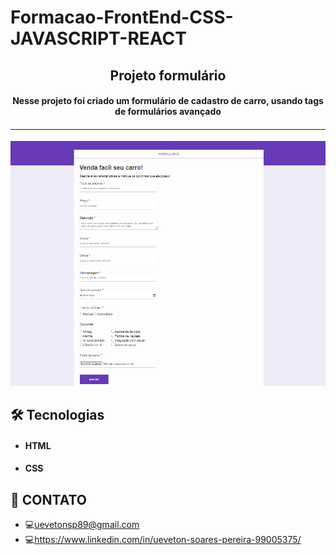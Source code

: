 # Formacao-FrontEnd-CSS-JAVASCRIPT-REACT

<div style="text-align: center;">
    <h2 style="text-align: center;">Projeto formulário</h2>
    <h4>Nesse projeto foi criado um formulário de cadastro de carro, usando tags de formulários avançado<h4>
    <hr>
</div>

<div>
    <img src=".github/Formularios.png">
</div>

<div>
    <h2>🛠 Tecnologias</h2>
    <ul>
        <li>
            <h4>HTML</h4>
        </li>
        <li>
            <h4>CSS</h4>
        </li>
    </ul>
</div>

## 📲 CONTATO

- 💻uevetonsp89@gmail.com
- 💻https://www.linkedin.com/in/ueveton-soares-pereira-99005375/